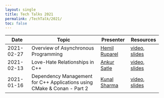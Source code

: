 ```yaml
---
layout: single
title: Tech Talks 2021
permalink: /TechTalk/2021/
toc: false
---
```

| Date |  Topic  | Presenter | Resources |
|---|---|---|---|
| 2021-02-27 |  Overview of Asynchronous Programming  | [Hemil Ruparel](https://www.linkedin.com/in/hemil-ruparel-2aa513166/) | [video](https://youtu.be/wEs-oiG0brk), [slides](https://github.com/CppIndia-UserGroup/CppIndia-SessionDocuments/tree/master/2021/27-02-2021) |
| 2021-02-13 |  Love-Hate Relationships in C++  | [Ankur Satle](https://www.linkedin.com/in/ankursatle) | [video](https://youtu.be/2MFWOAptijU), [slides](https://github.com/CppIndia-UserGroup/CppIndia-SessionDocuments/tree/master/2021/02-13) |
| 2021-01-16 |  Dependency Management for C++ Applications using CMake & Conan - Part 2  | [Kunal Sharma](https://www.linkedin.com/in/kunalsharmaaa/) | [video](https://youtu.be/vVtXqeOrizY), [slides](https://github.com/CppIndia-UserGroup/CppIndia-SessionDocuments/tree/master/16-01-2021) |